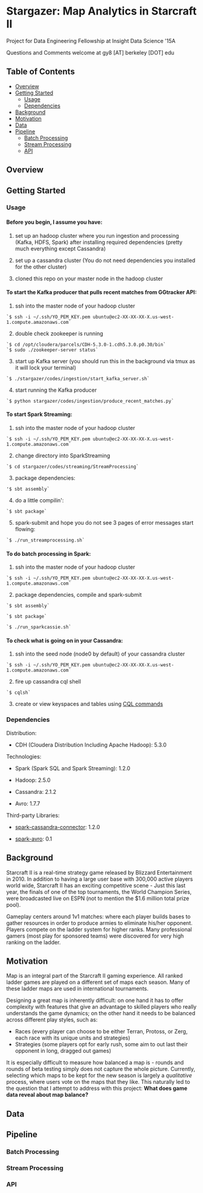 Stargazer: Map Analytics in Starcraft II
====================
Project for Data Engineering Fellowship at Insight Data Science '15A

Questions and Comments welcome at gy8 [AT] berkeley [DOT] edu

## Table of Contents
- [Overview](#overview)
- [Getting Started](#getting-started)
  - [Usage](#usage)
  - [Dependencies](#dependencies)
- [Background](#background)
- [Motivation](#motivation)
- [Data]()
- [Pipeline]()
  - [Batch Processing](#batch-processing)
  - [Stream Processing](#stream-processing)
  - [API](#api)



## Overview



## Getting Started

### Usage
#### Before you begin, I assume you have:
  1. set up an hadoop cluster where you run ingestion and processing (Kafka, HDFS, Spark) after
    installing required dependencies (pretty much everything except Cassandra)

  2. set up a cassandra cluster (You
    do not need dependencies you installed for the other cluster)

  3. cloned this repo on your master node in the hadoop cluster


#### To start the Kafka producer that pulls recent matches from GGtracker API:

  1. ssh into the master node of your hadoop cluster

    `$ ssh -i ~/.ssh/YO_PEM_KEY.pem ubuntu@ec2-XX-XX-XX-X.us-west-1.compute.amazonaws.com`

  2. double check zookeeper is running

    `$ cd /opt/cloudera/parcels/CDH-5.3.0-1.cdh5.3.0.p0.30/bin`
    `$ sudo ./zookeeper-server status`

  3. start up Kafka server (you should run this in the background via tmux as
    it will lock your terminal)

    `$ ./stargazer/codes/ingestion/start_kafka_server.sh`

  4. start running the Kafka producer

    `$ python stargazer/codes/ingestion/produce_recent_matches.py`


#### To start Spark Streaming:

  1. ssh into the master node of your hadoop cluster

    `$ ssh -i ~/.ssh/YO_PEM_KEY.pem ubuntu@ec2-XX-XX-XX-X.us-west-1.compute.amazonaws.com`

  2. change directory into SparkStreaming

    `$ cd stargazer/codes/streaming/StreamProcessing`

  3. package dependencies:

    '$ sbt assembly`

  4. do a little compilin':

    `$ sbt package`

  5. spark-submit and hope you do not see 3 pages of error messages start flowing:

    `$ ./run_streamprocessing.sh`

#### To do batch processing in Spark:

  1. ssh into the master node of your hadoop cluster

    `$ ssh -i ~/.ssh/YO_PEM_KEY.pem ubuntu@ec2-XX-XX-XX-X.us-west-1.compute.amazonaws.com`

  2. package dependencies, compile and spark-submit

    `$ sbt assembly`

    `$ sbt package`

    `$ ./run_sparkcassie.sh`

#### To check what is going on in your Cassandra:

  1. ssh into the seed node (node0 by default) of your cassandra cluster

    `$ ssh -i ~/.ssh/YO_PEM_KEY.pem ubuntu@ec2-XX-XX-XX-X.us-west-1.compute.amazonaws.com`

  2. fire up cassandra cql shell

    `$ cqlsh`

  3. create or view keyspaces and tables using
  [CQL commands](https://cassandra.apache.org/doc/cql3/CQL.html)


### Dependencies
Distribution:

- CDH (Cloudera Distribution Including Apache Hadoop): 5.3.0

Technologies:

- Spark (Spark SQL and Spark Streaming): 1.2.0

- Hadoop: 2.5.0

- Cassandra: 2.1.2

- Avro: 1.7.7

Third-party Libraries:

- [spark-cassandra-connector](https://github.com/datastax/spark-cassandra-connector): 1.2.0

- [spark-avro](https://github.com/databricks/spark-avro): 0.1


## Background
Starcraft II is a real-time strategy game released by Blizzard Entertainment in 2010.
In addition to having a large user base with 300,000 active players world wide, Starcraft II
has an exciting competitive scene - Just this last year, the finals of one of the top
tournaments, the World Champion Series, were broadcasted live on ESPN (not to mention
the $1.6 million total prize pool).

Gameplay centers around 1v1 matches: where each player builds bases to gather resources
in order to produce armies to eliminate his/her opponent. Players compete on the ladder
system for higher ranks. Many professional gamers (most play for sponsored teams) were
discovered for very high ranking on the ladder.

## Motivation
Map is an integral part of the Starcraft II gaming experience. All ranked ladder games are
played on a different set of maps each season. Many of these ladder maps are used in
international tournaments.

Designing a great map is inherently difficult: on one hand it has to offer
complexity with features that give an advantage to skilled players who really understands
the game dynamics; on the other hand it needs to be balanced across different play styles,
such as:

- Races (every player can choose to be either Terran, Protoss, or Zerg, each race with its
  unique units and strategies)
- Strategies (some players opt for early rush, some aim to out last their opponent in long, dragged out games)

It is especially difficult to measure how balanced a map is - rounds and rounds of beta testing
simply does not capture the whole picture. Currently, selecting which maps to be kept for the
new season is largely a *qualitative* process, where users vote on the maps that they like.
This naturally led to the question that I attempt to address with this project:
**What does game data reveal about map balance?**

## Data



## Pipeline
### Batch Processing
### Stream Processing
### API

